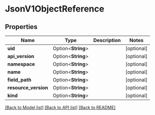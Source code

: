 # JsonV1ObjectReference

## Properties

Name | Type | Description | Notes
------------ | ------------- | ------------- | -------------
**uid** | Option<**String**> |  | [optional]
**api_version** | Option<**String**> |  | [optional]
**namespace** | Option<**String**> |  | [optional]
**name** | Option<**String**> |  | [optional]
**field_path** | Option<**String**> |  | [optional]
**resource_version** | Option<**String**> |  | [optional]
**kind** | Option<**String**> |  | [optional]

[[Back to Model list]](../README.md#documentation-for-models) [[Back to API list]](../README.md#documentation-for-api-endpoints) [[Back to README]](../README.md)


